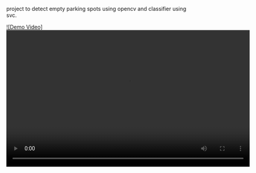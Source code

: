 project to detect empty parking spots using opencv and classifier using svc. 

[![Demo Video]](2023-12-10%2012-43-29_Trim.mp4)
<video width="640" height="360" controls>
    <source src="2023-12-10 12-43-29_Trim.mp4" type="video/mp4"></video>
